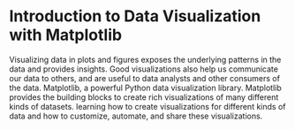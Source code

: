 # Introduction to Data Visualization with Matplotlib

Visualizing data in plots and figures exposes the underlying patterns in the data and provides insights. Good visualizations also help us communicate our data to others, and are useful to data analysts and other consumers of the data. 
Matplotlib, a powerful Python data visualization library. Matplotlib provides the building blocks to create rich visualizations of many different kinds of datasets. learning how to create visualizations for different kinds of data and how to customize, automate, and share these visualizations.

